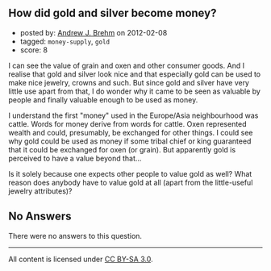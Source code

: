 ## How did gold and silver become money?

- posted by: [Andrew J. Brehm](https://stackexchange.com/users/-1/667-andrew-j-brehm) on 2012-02-08
- tagged: `money-supply`, `gold`
- score: 8

I can see the value of grain and oxen and other consumer goods. And I realise that gold and silver look nice and that especially gold can be used to make nice jewelry, crowns and such. But since gold and silver have very little use apart from that, I do wonder why it came to be seen as valuable by people and finally valuable enough to be used as money.

I understand the first "money" used in the Europe/Asia neighbourhood was cattle. Words for money derive from words for cattle. Oxen represented wealth and could, presumably, be exchanged for other things. I could see why gold could be used as money if some tribal chief or king guaranteed that it could be exchanged for oxen (or grain). But apparently gold is perceived to have a value beyond that...

Is it solely because one expects other people to value gold as well? What reason does anybody have to value gold at all (apart from the little-useful jewelry attributes)?

## No Answers

There were no answers to this question.


---

All content is licensed under [CC BY-SA 3.0](https://creativecommons.org/licenses/by-sa/3.0/).
